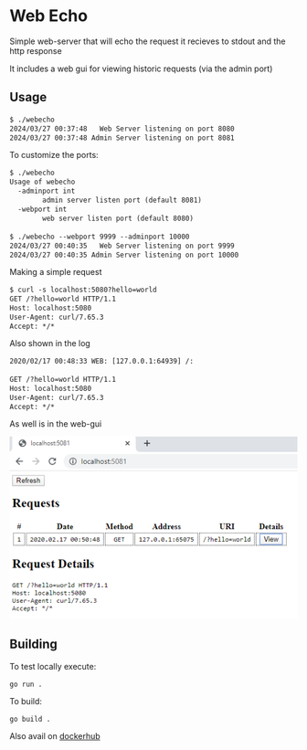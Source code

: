 # Web Echo
Simple web-server that will echo the request it recieves to stdout and the http response

It includes a web gui for viewing historic requests (via the admin port)

## Usage
```
$ ./webecho
2024/03/27 00:37:48   Web Server listening on port 8080
2024/03/27 00:37:48 Admin Server listening on port 8081
```

To customize the ports:

```
$ ./webecho
Usage of webecho
  -adminport int
        admin server listen port (default 8081)
  -webport int
        web server listen port (default 8080)

$ ./webecho --webport 9999 --adminport 10000
2024/03/27 00:40:35   Web Server listening on port 9999
2024/03/27 00:40:35 Admin Server listening on port 10000
```

Making a simple request
```
$ curl -s localhost:5080?hello=world
GET /?hello=world HTTP/1.1
Host: localhost:5080
User-Agent: curl/7.65.3
Accept: */*
```

Also shown in the log
```
2020/02/17 00:48:33 WEB: [127.0.0.1:64939] /:

GET /?hello=world HTTP/1.1
Host: localhost:5080
User-Agent: curl/7.65.3
Accept: */*
```

As well is in the web-gui

![](adminui.png)

## Building
To test locally execute:

```
go run .
```

To build:

```
go build .
```

Also avail on [dockerhub](https://hub.docker.com/r/davidwashere/webecho)
